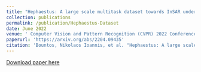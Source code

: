 ```yaml
---
title: "Hephaestus: A large scale multitask dataset towards InSAR understanding"
collection: publications
permalink: /publication/Hephaestus-Dataset
date: June 2022
venue: ' Computer Vision and Pattern Recognition (CVPR) 2022 Conference Workshop: EARTHVISION'
paperurl: 'https://arxiv.org/abs/2204.09435'
citation: 'Bountos, Nikolaos Ioannis, et al. "Hephaestus: A large scale multitask dataset towards InSAR understanding." arXiv preprint arXiv:2204.09435 (2022).'
---
```


[Download paper here](https://arxiv.org/abs/2204.09435)
